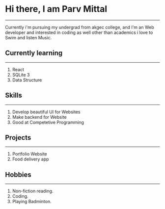 # Hi there, I am Parv Mittal
----------
Currently i'm pursuing my undergrad from akgec college,
and I'm an Web developer and interested in coding as well
other than academics i love to Swim and listen Music.
## Currently learning
----------
1. React
2. SQLite 3
3. Data Structure
## Skills
----------
1. Develop beautiful UI for Websites
2. Make backend for Website
3. Good at Competetive Programming

## Projects
----------
1. Portfolio Website
2. Food delivery app

## Hobbies
----------
1. Non-fiction reading.
2. Coding.
3. Playing Badminton.



